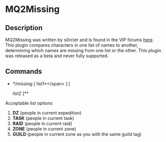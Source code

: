 # MQ2Missing

## Description

MQ2Missing was written by s0rcier and is found in the VIP forums [here](https://macroquest.org/phpBB3/viewtopic.php?p=112910#112910). This plugin compares characters in one list of names to another, determining which names are missing from one list or the other. This plugin was released as a beta and never fully supported.

## Commands

* _\*/missing \[_ list1\*&lt;/span&gt; \] \[

  _list2_ \]\*\*

Acceptable _list_ options

1. **DZ** \(people in current expedition\)
2. **TASK** \(people in current task\)
3. **RAID** \(people in current raid\)
4. **ZONE** \(people in current zone\)
5. **GUILD** \(people in current zone as you with the same guild tag\)
